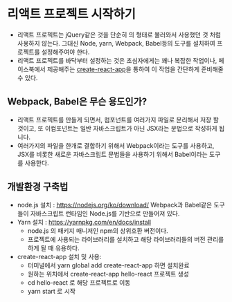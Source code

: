 # 리액트 프로젝트 시작하기

- 리액트 프로젝트는 jQuery같은 것을 단순히 <script src="..."></script> 의 형태로 불러와서 사용했던 것 처럼 사용하지 않는다. 그대신 Node, yarn, Webpack, Babel등의 도구를 설치하여 프로젝트를 설정해주여야 한다.
- 리액트 프로젝트를 바닥부터 설정하는 것은 초심자에게는 꽤나 복잡한 작업이나, 페이스북에서 제공해주는 [create-react-app](https://github.com/facebook/create-react-app)을 통하여 이 작업을 간단하게 준비해줄 수 있다.

## Webpack, Babel은 무슨 용도인가?

- 리액트 프로젝트를 만들게 되면서, 컴포넌트를 여러가지 파일로 분리해서 저장 할 것이고, 또 이컴포넌트는 일반 자바스크립트가 아닌 JSX라는 문법으로 작성하게 됩니다.
- 여러가지의 파일을 한개로 결합하기 위해서 Webpack이라는 도구를 사용하고, JSX를 비롯한 새로운 자바스크립트 문법들을 사용하기 위해서 Babel이라는 도구를 사용한다.

## 개발환경 구축법

- node.js 설치 : https://nodejs.org/ko/download/
    Webpack과 Babel같은 도구들이 자바스크립트 런타임인 Node.js를 기반으로 만들어져 있다.
- Yarn 설치 : https://yarnpkg.com/en/docs/install
    - node.js 의 패키지 매니저인 npm의 상위호환 버전이다.
    - 프로젝트에 사용되는 라이브러리를 설치하고 해당 라이브러리들의 버전 관리를 하게 될 때 유용하다. 
- create-react-app 설치 및 사용:
    - 터미널에서 yarn global add create-react-app 하면 설치완료
    - 원하는 위치에서 create-react-app hello-react 프로젝트 생성
    - cd hello-react 로 해당 프로젝트로 이동
    - yarn start 로 시작
